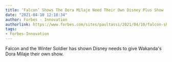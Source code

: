 ```yaml
---
title: ‘Falcon’ Shows The Dora Milaje Need Their Own Disney Plus Show
date: "2021-04-10 12:18:34"
author: Forbes - Innovation
authorlink: https://www.forbes.com/sites/paultassi/2021/04/10/falcon-shows-the-dora-milaje-need-their-own-disney-plus-show/
tags:
- Forbes-Innovation
---
```

Falcon and the Winter Soldier has shown Disney needs to give Wakanda's Dora Milaje their own show.